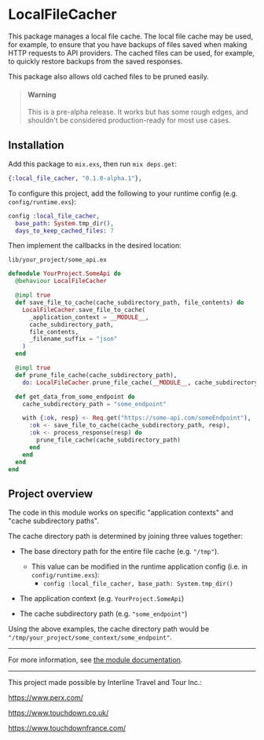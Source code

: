 # LocalFileCacher

This package manages a local file cache. The local file cache may be used, for example, to ensure
that you have backups of files saved when making HTTP requests to API providers. The cached files
can be used, for example, to quickly restore backups from the saved responses.

This package also allows old cached files to be pruned easily.

> #### Warning
>
> This is a pre-alpha release. It works but has some rough edges, and shouldn't be considered
> production-ready for most use cases.

## Installation

Add this package to `mix.exs`, then run `mix deps.get`:

```elixir
{:local_file_cacher, "0.1.0-alpha.1"},
```

To configure this project, add the following to your runtime config (e.g. `config/runtime.exs`):

```elixir
config :local_file_cacher,
  base_path: System.tmp_dir(),
  days_to_keep_cached_files: 7
```

Then implement the callbacks in the desired location:

`lib/your_project/some_api.ex`
```elixir
defmodule YourProject.SomeApi do
  @behaviour LocalFileCacher

  @impl true
  def save_file_to_cache(cache_subdirectory_path, file_contents) do
    LocalFileCacher.save_file_to_cache(
      _application_context = __MODULE__,
      cache_subdirectory_path,
      file_contents,
      _filename_suffix = "json"
    )
  end

  @impl true
  def prune_file_cache(cache_subdirectory_path),
    do: LocalFileCacher.prune_file_cache(__MODULE__, cache_subdirectory_path)

  def get_data_from_some_endpoint do
    cache_subdirectory_path = "some_endpoint"

    with {:ok, resp} <- Req.get("https://some-api.com/someEndpoint"),
      :ok <- save_file_to_cache(cache_subdirectory_path, resp),
      :ok <- process_response(resp) do
        prune_file_cache(cache_subdirectory_path)
      end
    end
  end
end
```

## Project overview

The code in this module works on specific "application contexts" and "cache subdirectory paths".

The cache directory path is determined by joining three values together:

- The base directory path for the entire file cache (e.g. `"/tmp"`).
  - This value can be modified in the runtime application config (i.e. in `config/runtime.exs`):
    - `config :local_file_cacher, base_path: System.tmp_dir()`

- The application context (e.g. `YourProject.SomeApi`)

- The cache subdirectory path (e.g. `"some_endpoint"`)

Using the above examples, the cache directory path would be
`"/tmp/your_project/some_context/some_endpoint"`.

---

For more information, see [the module documentation](https://hexdocs.pm/local_file_cacher/LocalFileCacher.html).

---

This project made possible by Interline Travel and Tour Inc.:

https://www.perx.com/

https://www.touchdown.co.uk/

https://www.touchdownfrance.com/
